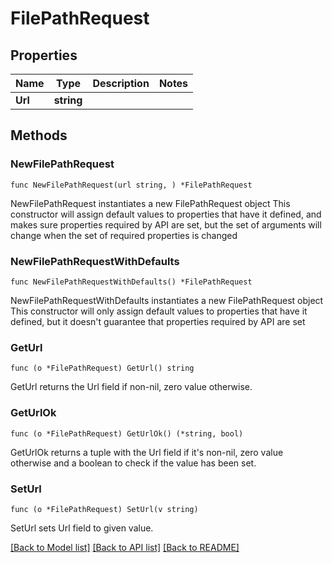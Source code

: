 # FilePathRequest

## Properties

Name | Type | Description | Notes
------------ | ------------- | ------------- | -------------
**Url** | **string** |  | 

## Methods

### NewFilePathRequest

`func NewFilePathRequest(url string, ) *FilePathRequest`

NewFilePathRequest instantiates a new FilePathRequest object
This constructor will assign default values to properties that have it defined,
and makes sure properties required by API are set, but the set of arguments
will change when the set of required properties is changed

### NewFilePathRequestWithDefaults

`func NewFilePathRequestWithDefaults() *FilePathRequest`

NewFilePathRequestWithDefaults instantiates a new FilePathRequest object
This constructor will only assign default values to properties that have it defined,
but it doesn't guarantee that properties required by API are set

### GetUrl

`func (o *FilePathRequest) GetUrl() string`

GetUrl returns the Url field if non-nil, zero value otherwise.

### GetUrlOk

`func (o *FilePathRequest) GetUrlOk() (*string, bool)`

GetUrlOk returns a tuple with the Url field if it's non-nil, zero value otherwise
and a boolean to check if the value has been set.

### SetUrl

`func (o *FilePathRequest) SetUrl(v string)`

SetUrl sets Url field to given value.



[[Back to Model list]](../README.md#documentation-for-models) [[Back to API list]](../README.md#documentation-for-api-endpoints) [[Back to README]](../README.md)


